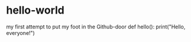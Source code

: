 # hello-world
my first attempt to put my foot in the Github-door
def hello():
  print("Hello, everyone!")
